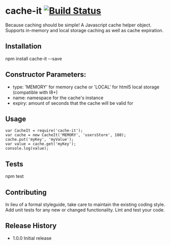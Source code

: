 # cache-it [![Build Status](https://travis-ci.org/reinaldo13/cache-it.svg?branch=master)](https://travis-ci.org/reinaldo13/cache-it)
Because caching should be simple! A Javascript cache helper object. Supports in-memory and local storage caching as well as cache expiration.

## Installation
  npm install cache-it --save

## Constructor Parameters:
- type: 'MEMORY' for memory cache or 'LOCAL' for html5 local storage (compatible with I8+)
- name: namespace for the cache's instance
- expiry: amount of seconds that the cache will be valid for

## Usage
    var CacheIt = require('cache-it');
    var cache = new CacheIt('MEMORY', 'usersStore', 180);
    cache.put('myKey', 'myValue');
    var value = cache.get('myKey');
    console.log(value);

## Tests
  npm test

## Contributing
In lieu of a formal styleguide, take care to maintain the existing coding style.
Add unit tests for any new or changed functionality. Lint and test your code.

## Release History
* 1.0.0 Initial release
